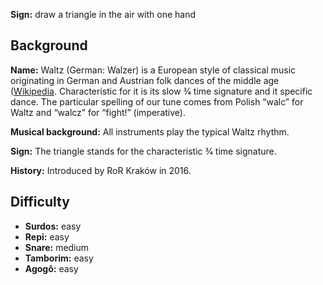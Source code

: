 **Sign:** draw a triangle in the air with one hand

## Background

**Name:** Waltz (German: Walzer) is a European style of classical music originating in German and Austrian folk dances of the middle age ([Wikipedia](https://en.wikipedia.org/wiki/Waltz_(music)). Characteristic for it is its slow 3⁄4 time signature and it specific dance. The particular spelling of our tune comes from Polish “walc” for Waltz and “walcz” for “fight!” (imperative).

**Musical background:** All instruments play the typical Waltz rhythm.

**Sign:** The triangle stands for the characteristic 3⁄4 time signature.

**History:** Introduced by RoR Kraków in 2016.

## Difficulty

* **Surdos:** easy
* **Repi:** easy
* **Snare:** medium
* **Tamborim:** easy
* **Agogô:** easy